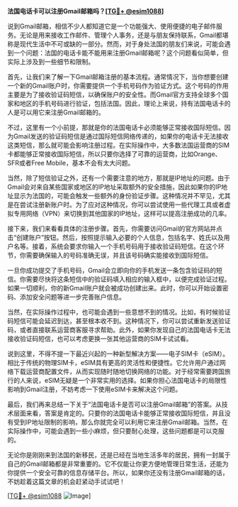 **法国电话卡可以注册Gmail邮箱吗？[[TG💪+ @esim1088](https://t.me/s/esim1088)]**

说到Gmail邮箱，相信不少人都知道它是一个功能强大、使用便捷的电子邮件服务。无论是用来接收工作邮件、管理个人事务，还是与朋友保持联系，Gmail都堪称是现代生活中不可或缺的一部分。然而，对于身处法国的朋友们来说，可能会遇到一个问题：法国的电话卡能不能用来注册Gmail邮箱呢？这个问题看似简单，但实际上涉及到一些细节和限制。

首先，让我们来了解一下Gmail邮箱注册的基本流程。通常情况下，当你想要创建一个新的Gmail账户时，你需要提供一个手机号码作为验证方式。这个号码的作用主要是为了接收验证码短信，以确保账户的安全性。而Gmail官方支持全球多个国家和地区的手机号码进行验证，包括法国。因此，理论上来说，持有法国电话卡的人是可以用它来注册Gmail邮箱的。

不过，这里有一个小前提，那就是你的法国电话卡必须能够正常接收国际短信。因为Gmail发送的验证码短信是通过国际短信网络传递的，如果你的电话卡无法接收这类短信，那么就可能会影响注册过程。在实际操作中，大多数法国运营商的SIM卡都能够正常接收国际短信，所以只要你选择了可靠的运营商，比如Orange、SFR或者Free Mobile，基本不会有太大问题。

当然，除了短信验证之外，还有一个需要注意的地方，那就是IP地址的问题。由于Gmail会对来自某些国家或地区的IP地址采取额外的安全措施，因此如果你的IP地址显示为法国的，可能会触发一些额外的身份验证步骤。这种情况并不罕见，尤其是在尝试注册新账户时。为了应对这种情况，你可以尝试使用一些代理工具或者虚拟专用网络（VPN）来切换到其他国家的IP地址，这样可以提高注册成功的几率。

接下来，我们来看看具体的注册步骤。首先，你需要访问Gmail的官方网站并点击“创建账户”按钮。然后，按照提示输入必要的个人信息，包括名字、姓氏以及用户名等。接着，系统会要求你输入一个手机号码用于接收验证码短信。在这个环节，你需要确保输入的号码准确无误，并且该号码确实能接收到国际短信。

一旦你成功提交了手机号码，Gmail会立即向你的手机发送一条包含验证码的短信。你需要尽快将这条短信中的验证码填入相应的输入框中，以便完成验证过程。如果一切顺利，你的新Gmail账户就会被成功创建出来。此时，你可以开始设置密码、添加安全问题等进一步完善账户信息。

当然，在实际操作过程中，也可能会遇到一些意想不到的情况。比如，有时候验证码短信可能会延迟到达，甚至根本收不到。这种情况下，你可以尝试重新发送验证码，或者直接联系运营商客服寻求帮助。此外，如果你发现自己的法国电话卡无法接收验证码短信，也可以考虑更换一张其他运营商的SIM卡试试看。

说到这里，不得不提一下最近兴起的一种新型解决方案——电子SIM卡（eSIM）。相比于传统的物理SIM卡，eSIM具有更高的灵活性和便捷性。它允许用户通过网络下载运营商配置文件，从而实现随时随地切换网络的功能。对于经常需要跨国旅行的人来说，eSIM无疑是一个非常实用的选择。如果你担心法国电话卡的局限性影响到Gmail注册，不妨考虑一下使用eSIM卡来解决这个问题。

最后，我们再来总结一下关于“法国电话卡是否可以注册Gmail邮箱”的答案。从技术层面来看，答案是肯定的。只要你的法国电话卡能够正常接收国际短信，并且没有受到IP地址限制的影响，那么你就完全可以利用它来注册Gmail邮箱。当然，在实际操作中，可能会遇到一些小麻烦，但只要耐心处理，这些问题都是可以克服的。

无论你是刚刚来到法国的新移民，还是已经在当地生活多年的居民，拥有一封属于自己的Gmail邮箱都是非常重要的。它不仅能让你更方便地管理日常生活，还能为你提供一个安全可靠的信息存储平台。所以，如果你还没有注册Gmail邮箱的话，不妨趁着这篇文章的机会赶紧动手试试吧！

[[TG💪+ @esim1088](https://t.me/s/esim1088) ![Image](https://i.postimg.cc/4NQfJmqS/Snipaste-2025-05-13-00-14-12.png)]